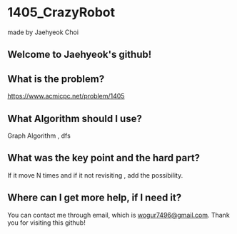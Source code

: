 # 1405_CrazyRobot

made by Jaehyeok Choi

## Welcome to Jaehyeok's github!

## What is the problem?

https://www.acmicpc.net/problem/1405

## What Algorithm should I use?

Graph Algorithm , dfs

## What was the key point and the hard part?

If it move N times and if it not revisiting , add the possibility.

## Where can I get more help, if I need it?

You can contact me through email, which is wogur7496@gmail.com.
Thank you for visiting this github!
